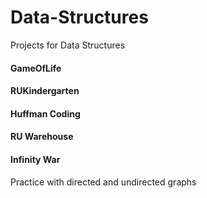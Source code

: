 # Data-Structures
Projects for Data Structures
#### GameOfLife

#### RUKindergarten

#### Huffman Coding

#### RU Warehouse

#### Infinity War
Practice with directed and undirected graphs

